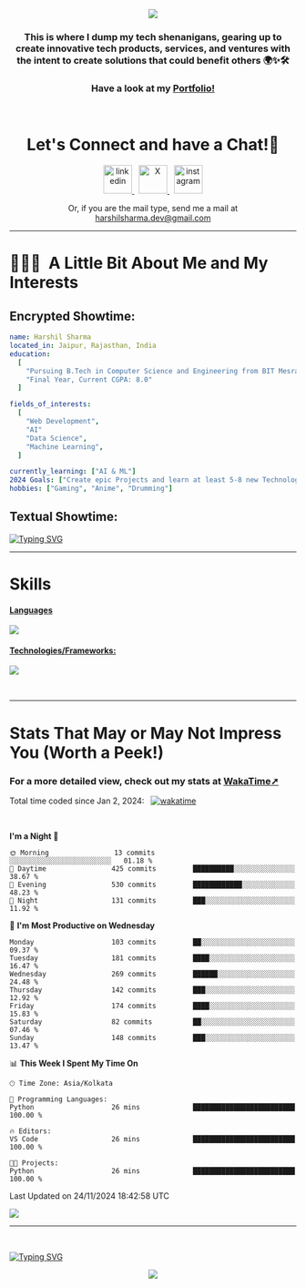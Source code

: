 <p align="center">
  <img src="https://capsule-render.vercel.app/api?type=waving&color=0:000000,100:ec1515&height=140&section=header&animation=fadeIn&text=Hello!&fontColor=ffffff&fontAlignY=34"/>
</p>

<h3 align="center">
This is where I dump my tech shenanigans, gearing up to create innovative tech products, services, and ventures with the intent to create solutions that could benefit others 🌍✨🛠️
</h3>

<h3 align="center">
<a target="blank">Have a look at my <a href="https://harshilshrma.vercel.app">Portfolio!</a>
</h3>



<br>

<h1 align="center">
  Let's Connect and have a Chat!💬
</h1>

<p align="center">
<a href="https://www.linkedin.com/in/harshilshrma/">
  <img src="https://user-images.githubusercontent.com/46517096/166973395-19676cd8-f8ec-4abf-83ff-da8243505b82.png" alt="linkedin" height="50">
</a>
&nbsp;
<a href="https://twitter.com/harshilshrma">
  <img src="https://user-images.githubusercontent.com/46517096/166974271-91dfa250-d70b-4cb9-8707-f1bda1b708c3.png" alt="X" height="50">
</a>
&nbsp;
<a href="https://www.instagram.com/harshilshrma/">
  <img src="https://user-images.githubusercontent.com/46517096/166974368-9798f39f-1f46-499c-b14e-81f0a3f83a06.png" alt="instagram" height="50">
</a>
</p>

<p align="center">
<a>Or, if you are the mail type, send me a mail at <a href="mailto:harshilsharma.dev@gmail.com">harshilsharma.dev@gmail.com</a>
</p>

---

<h1> 👨🏻‍💻 &nbsp;A Little Bit About Me and My Interests</h1>

<h2>Encrypted Showtime:</h2>

```yaml
name: Harshil Sharma
located_in: Jaipur, Rajasthan, India
education:
  [
    "Pursuing B.Tech in Computer Science and Engineering from BIT Mesra",
    "Final Year, Current CGPA: 8.0"
  ]

fields_of_interests:
  [
    "Web Development",
    "AI"
    "Data Science",
    "Machine Learning",
  ]

currently_learning: ["AI & ML"]
2024 Goals: ["Create epic Projects and learn at least 5-8 new Technologies."]
hobbies: ["Gaming", "Anime", "Drumming"]
```

<h2>Textual Showtime:</h2>

[![Typing SVG](https://readme-typing-svg.demolab.com?font=Poppins&size=65&duration=1800&pause=1200&color=F7F7F7&background=0D1117&center=true&vCenter=true&random=false&width=2420&height=300&lines=Hey+there%2C+I'm+Harshil;welcome+to+my+life.exe;Get+ready!+The+next+10+points+offer+a+peek+into+my+world;1%2F10%3A+I'm+Currently+pursuing+B.Tech+in+Computer+Science;2%2F10%3A+Coding+by+day%2C+gaming+by+code's+moonlight;3%2F10%3A+Mastering+skills+for+a+Koenigsegg-fueled+tomorrow;4%2F10%3A+I+excel+in+organized+everything%E2%80%94code%2C+spaces%2C+and+life;5%2F10%3A+Coffee%E2%80%94the+real+code+compiler+behind+my+smarts;6%2F10%3A+Learning+AI+to+make+tech+smarter+and+less+Terminator-y;7%2F10%3A+Obsessed+with+LeetCode%E2%80%94tackling+programming+puzzles+daily;8%2F10%3A+Java+holds+the+throne+in+my+coding+kingdom%E2%80%94top+dog;9%2F10%3A+Striving+to+craft+tech+solutions+that+better+the+world;10%2F10%3A+Working+to+leave+a+positive+impact%2C+doing+good+deeds+before+I+go!;thanks+for+diving+into+my+coding+tale%E2%80%94appreciate+it!;(%E3%80%83%EF%BF%A3%EF%B8%B6%EF%BF%A3)%E4%BA%BA(%EF%BF%A3%EF%B8%B6%EF%BF%A3%E3%80%83))](#)

---

# Skills
<p align="center">
  <a href="https://skillicons.dev">
   <h4>Languages</h4>
    <img src="https://skillicons.dev/icons?i=java,javascript,typescript,python,c,kotlin" />
    <h4>Technologies/Frameworks:</h4>
    <img src="https://skillicons.dev/icons?i=html,css,react,nextjs,tailwind,bootstrap,nodejs,expressjs,mysql,postgresql,git,github,vscode,idea,androidstudio" />
  </a>
</p>

<br>

---

# Stats That May or May Not Impress You (Worth a Peek!)
<h3>For a more detailed view, check out my stats at <a href="https://wakatime.com/@harshilshrma">WakaTime➚</a></h3>

Total time coded since Jan 2, 2024: &nbsp; [![wakatime](https://wakatime.com/badge/user/018cc9b3-bdfa-4ef4-a679-8bc20c997551.svg)](https://wakatime.com/@018cc9b3-bdfa-4ef4-a679-8bc20c997551)


<br>

<!--START_SECTION:waka-->
**I'm a Night 🦉** 

```text
🌞 Morning                13 commits          ░░░░░░░░░░░░░░░░░░░░░░░░░   01.18 % 
🌆 Daytime                425 commits         ██████████░░░░░░░░░░░░░░░   38.67 % 
🌃 Evening                530 commits         ████████████░░░░░░░░░░░░░   48.23 % 
🌙 Night                  131 commits         ███░░░░░░░░░░░░░░░░░░░░░░   11.92 % 
```
📅 **I'm Most Productive on Wednesday** 

```text
Monday                   103 commits         ██░░░░░░░░░░░░░░░░░░░░░░░   09.37 % 
Tuesday                  181 commits         ████░░░░░░░░░░░░░░░░░░░░░   16.47 % 
Wednesday                269 commits         ██████░░░░░░░░░░░░░░░░░░░   24.48 % 
Thursday                 142 commits         ███░░░░░░░░░░░░░░░░░░░░░░   12.92 % 
Friday                   174 commits         ████░░░░░░░░░░░░░░░░░░░░░   15.83 % 
Saturday                 82 commits          ██░░░░░░░░░░░░░░░░░░░░░░░   07.46 % 
Sunday                   148 commits         ███░░░░░░░░░░░░░░░░░░░░░░   13.47 % 
```


📊 **This Week I Spent My Time On** 

```text
🕑︎ Time Zone: Asia/Kolkata

💬 Programming Languages: 
Python                   26 mins             █████████████████████████   100.00 % 

🔥 Editors: 
VS Code                  26 mins             █████████████████████████   100.00 % 

🐱‍💻 Projects: 
Python                   26 mins             █████████████████████████   100.00 % 
```


 Last Updated on 24/11/2024 18:42:58 UTC
<!--END_SECTION:waka-->

![](https://komarev.com/ghpvc/?username=harshilshrma&color=941315&label=Profile+Visits)


---

<br>

[![Typing SVG](https://readme-typing-svg.demolab.com?font=Gloria+Hallelujah&size=65&duration=2000&pause=1200&color=F7F7F7&background=0D1117&center=true&vCenter=true&random=false&width=2580&height=100&lines=thanks+for+making+it+to+the+end!+Now+go+grab+a+coffee%2C+you've+earned+it!+%F0%9F%98%84%E2%98%95%EF%B8%8F)](#)

<p align="center">
  <img src="https://capsule-render.vercel.app/api?type=waving&color=0:ec1515,150:000000&animation=fadeIn&height=100&section=footer"/>
</p>
